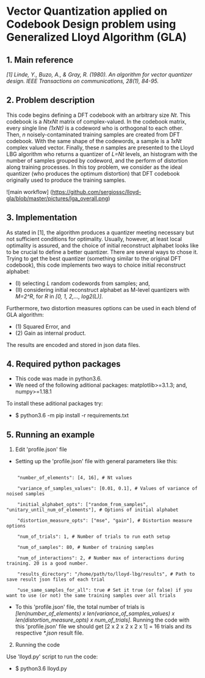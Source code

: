# Vector Quantization applied on Codebook Design problem using Generalized Lloyd Algorithm (GLA)

## 1. Main reference
*[1] Linde, Y., Buzo, A., & Gray, R. (1980). An algorithm for vector quantizer design. IEEE Transactions on communications, 28(1), 84-95.*

## 2. Problem description
This code begins defining a DFT codebook with an arbitrary size *Nt*. This codebook is a *NtxNt* matrix of complex-valued. In the codebook matrix, every single line *(1xNt)* is a codeword who is orthogonal to each other. Then, *n* noisely-contaminated training samples are created from DFT codebook. With the same shape of the codewords, a sample is a *1xNt* complex valued vector. Finally, these *n* samples are presented to the Lloyd LBG algorithm who returns a quantizer of *L=Nt* levels, an histogram with the number of samples grouped by codeword, and the perform of distortion along training processes. In this toy problem, we consider as the ideal quantizer (who produces the optimum distortion) that DFT codebook originally used to produce the training samples.  

![main workflow]
(https://github.com/sergiossc/lloyd-gla/blob/master/pictures/lga_overall.png)

## 3. Implementation
As stated in [1], the algorithm produces a quantizer meeting necessary but not sufficient conditions for optimality. Usually, however, at least local optimality is assured, and the choice of initial reconstruct alphabet looks like to be crucial to define a better quantizer. There are several ways to chose it. Trying to get the best quantizer (something similar to the original DFT codebook), this code implements two ways to choice initial reconstruct alphabet:

* (I) selecting *L* random codewords from samples; and, 
* (II) considering initial reconstruct alphabet as M-level quantizers with *M=2^R*, for *R* in *[0, 1, 2,..., log2(L)]*. 

Furthermore, two distortion measures options can be used in each blend of GLA algorithm: 

* (1) Squared Error, and 
* (2) Gain as internal product. 

The results are encoded and stored in json data files.



## 4. Required python packages
* This code was made in python3.6.
* We need of the following aditional packages: matplotlib>=3.1.3; and, numpy>=1.18.1

To install these aditional packages try:
* $ python3.6 -m pip install -r requirements.txt

## 5. Running an example
1. Edit 'profile.json' file
* Setting up the 'profile.json' file with general parameters like this:
```

    "number_of_elements": [4, 16], # Nt values 
    
    "variance_of_samples_values": [0.01, 0.1], # Values of variance of noised samples
    
    "initial_alphabet_opts": ["random_from_samples", "unitary_until_num_of_elements"], # Options of initial alphabet
    
    "distortion_measure_opts": ["mse", "gain"], # Distortion measure  options
    
    "num_of_trials": 1, # Number of trials to run eath setup
    
    "num_of_samples": 80, # Number of training samples
    
    "num_of_interactions": 2, # Number max of interactions during training. 20 is a good number.
    
    "results_directory": "/home/path/to/lloyd-lbg/results", # Path to save result json files of each trial
    
    "use_same_samples_for_all": true # Set it true (or false) if you want to use (or not) the same training samples over all trials
```

* To this 'profile.json' file, the total number of trials is *[len(number_of_elements) x len(variance_of_samples_values) x len(distortion_measure_opts) x num_of_trials]*. Running the code with this 'profile.json' file we should get [2 x 2 x 2 x 2 x 1] = 16 trials and its respective *\*.json* result file.

2. Running the code

Use 'lloyd.py' script to run the code:
* $ python3.6 lloyd.py

